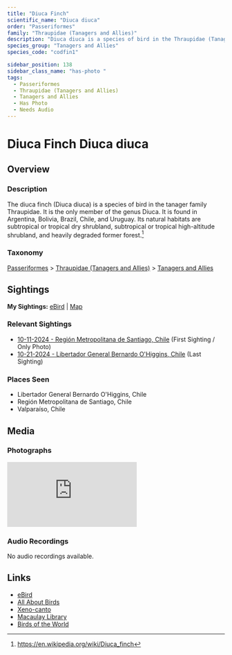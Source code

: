 ```yaml
---
title: "Diuca Finch"
scientific_name: "Diuca diuca"
order: "Passeriformes"
family: "Thraupidae (Tanagers and Allies)"
description: "Diuca diuca is a species of bird in the Thraupidae (Tanagers and Allies) family. It has been observed 9 times. It has been photographed."
species_group: "Tanagers and Allies"
species_code: "codfin1"

sidebar_position: 138
sidebar_class_name: "has-photo "
tags: 
  - Passeriformes
  - Thraupidae (Tanagers and Allies)
  - Tanagers and Allies
  - Has Photo
  - Needs Audio
---
```


# Diuca Finch <span className='sci_name'>Diuca diuca</span>

## Overview

### Description
The diuca finch (Diuca diuca) is a species of bird in the tanager family Thraupidae. It is the only member of the genus Diuca. It is found in Argentina, Bolivia, Brazil, Chile, and Uruguay. Its natural habitats are subtropical or tropical dry shrubland, subtropical or tropical high-altitude shrubland, and heavily degraded former forest.[^1]

[^1]: https://en.wikipedia.org/wiki/Diuca_finch

### Taxonomy
[Passeriformes](/tags/passeriformes) > [Thraupidae (Tanagers and Allies)](/tags/thraupidae-tanagers-and-allies) > [Tanagers and Allies](/tags/tanagers-and-allies)


## Sightings

**My Sightings:** [eBird](https://ebird.org/lifelist?r=world&time=life&spp=codfin1) | [Map](/map?species_code=codfin1)

### Relevant Sightings

* [10-11-2024 - Región Metropolitana de Santiago, Chile](https://ebird.org/checklist/S198398135) (First Sighting / Only Photo)
* [10-21-2024 - Libertador General Bernardo O'Higgins, Chile](https://ebird.org/checklist/S199827532) (Last Sighting)

### Places Seen

* Libertador General Bernardo O'Higgins, Chile
* Región Metropolitana de Santiago, Chile
* Valparaíso, Chile



## Media
### Photographs
<iframe className="photo_iframe vertical" src="https://macaulaylibrary.org/asset/625246637/embed" frameBorder="0" allowFullScreen></iframe>

### Audio Recordings
No audio recordings available.

## Links
* [eBird](https://ebird.org/species/codfin1) 
* [All About Birds](https://www.allaboutbirds.org/guide/codfin1) 
* [Xeno-canto](https://www.xeno-canto.org/species/diuca-diuca) 
* [Macaulay Library](https://search.macaulaylibrary.org/catalog?taxonCode=codfin1&sort=rating_rank_desc)
* [Birds of the World](https://birdsoftheworld.org/bow/species/codfin1)
